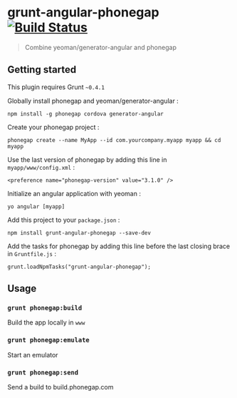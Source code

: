 # grunt-angular-phonegap [![Build Status](https://travis-ci.org/dsimard/grunt-angular-phonegap.png?branch=master)](https://travis-ci.org/dsimard/grunt-angular-phonegap)

> Combine yeoman/generator-angular and phonegap

## Getting started

This plugin requires Grunt `~0.4.1`

Globally install phonegap and yeoman/generator-angular :

    npm install -g phonegap cordova generator-angular

Create your phonegap project :
    
    phonegap create --name MyApp --id com.yourcompany.myapp myapp && cd myapp
    

Use the last version of phonegap by adding this line in `myapp/www/config.xml` :

    <preference name="phonegap-version" value="3.1.0" />

Initialize an angular application with yeoman :

    yo angular [myapp]
    
Add this project to your `package.json` :
    
    npm install grunt-angular-phonegap --save-dev
    
Add the tasks for phonegap by adding this line before the last closing brace in `Gruntfile.js` :
    
    grunt.loadNpmTasks("grunt-angular-phonegap");


## Usage

### `grunt phonegap:build`

Build the app locally in `www`

### `grunt phonegap:emulate`

Start an emulator

### `grunt phonegap:send`

Send a build to build.phonegap.com
